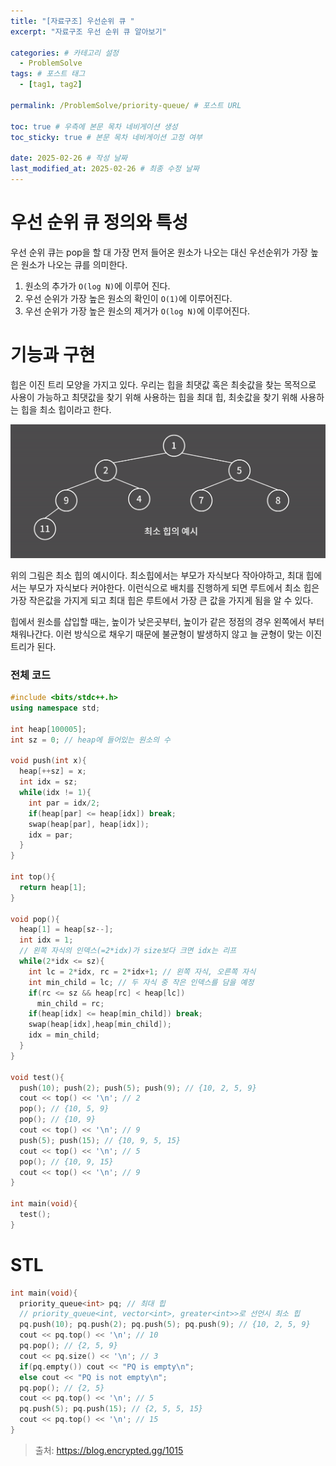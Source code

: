 ```yaml
---
title: "[자료구조] 우선순위 큐 "
excerpt: "자료구조 우선 순위 큐 알아보기"

categories: # 카테고리 설정
  - ProblemSolve
tags: # 포스트 태그
  - [tag1, tag2]

permalink: /ProblemSolve/priority-queue/ # 포스트 URL

toc: true # 우측에 본문 목차 네비게이션 생성
toc_sticky: true # 본문 목차 네비게이션 고정 여부

date: 2025-02-26 # 작성 날짜
last_modified_at: 2025-02-26 # 최종 수정 날짜
---
```


# 우선 순위 큐 정의와 특성

우선 순위 큐는 pop을 할 대 가장 먼저 들어온 원소가 나오는 대신 우선순위가 가장 높은 원소가 나오는 큐를 의미한다.

1. 원소의 추가가 `O(log N)`에 이루어 진다.
2. 우선 순위가 가장 높은 원소의 확인이 `O(1)`에 이루어진다.
3. 우선 순위가 가장 높은 원소의 제거가 `O(log N)`에 이루어진다.

# 기능과 구현

힙은 이진 트리 모양을 가지고 있다. 우리는 힙을 최댓값 혹은 최솟값을 찾는 목적으로 사용이 가능하고 최댓값을 찾기 위해 사용하는 힙을 최대 힙, 최솟값을 찾기 위해 사용하는 힙을 최소 힙이라고 한다.

![최소힙](/assets/images/posts_img/최소힙.png)

위의 그림은 최소 힙의 예시이다. 최소힙에서는 부모가 자식보다 작아야하고, 최대 힙에서는 부모가 자식보다 커야한다. 이런식으로 배치를 진행하게 되면 루트에서 최소 힙은 가장 작은값을 가지게 되고 최대 힙은 루트에서 가장 큰 값을 가지게 됨을 알 수 있다.

힙에서 원소를 삽입할 때는, 높이가 낮은곳부터, 높이가 같은 정점의 경우 왼쪽에서 부터 채워나간다. 이런 방식으로 채우기 때문에 불균형이 발생하지 않고 늘 균형이 맞는 이진 트리가 된다.

### 전체 코드
```c++
#include <bits/stdc++.h>
using namespace std;

int heap[100005];
int sz = 0; // heap에 들어있는 원소의 수

void push(int x){
  heap[++sz] = x;
  int idx = sz;
  while(idx != 1){
    int par = idx/2;
    if(heap[par] <= heap[idx]) break;
    swap(heap[par], heap[idx]);
    idx = par;
  }
}

int top(){
  return heap[1];
}

void pop(){
  heap[1] = heap[sz--];
  int idx = 1;
  // 왼쪽 자식의 인덱스(=2*idx)가 size보다 크면 idx는 리프
  while(2*idx <= sz){
    int lc = 2*idx, rc = 2*idx+1; // 왼쪽 자식, 오른쪽 자식
    int min_child = lc; // 두 자식 중 작은 인덱스를 담을 예정
    if(rc <= sz && heap[rc] < heap[lc])
      min_child = rc;
    if(heap[idx] <= heap[min_child]) break;
    swap(heap[idx],heap[min_child]);
    idx = min_child;
  }  
}

void test(){
  push(10); push(2); push(5); push(9); // {10, 2, 5, 9}
  cout << top() << '\n'; // 2
  pop(); // {10, 5, 9}
  pop(); // {10, 9}
  cout << top() << '\n'; // 9
  push(5); push(15); // {10, 9, 5, 15}
  cout << top() << '\n'; // 5
  pop(); // {10, 9, 15}
  cout << top() << '\n'; // 9
}

int main(void){
  test();
}
```

# STL

```c++
int main(void){
  priority_queue<int> pq; // 최대 힙
  // priority_queue<int, vector<int>, greater<int>>로 선언시 최소 힙
  pq.push(10); pq.push(2); pq.push(5); pq.push(9); // {10, 2, 5, 9}
  cout << pq.top() << '\n'; // 10
  pq.pop(); // {2, 5, 9}
  cout << pq.size() << '\n'; // 3
  if(pq.empty()) cout << "PQ is empty\n";
  else cout << "PQ is not empty\n";
  pq.pop(); // {2, 5}
  cout << pq.top() << '\n'; // 5  
  pq.push(5); pq.push(15); // {2, 5, 5, 15}
  cout << pq.top() << '\n'; // 15  
}
```

> 출처: https://blog.encrypted.gg/1015